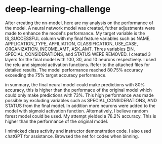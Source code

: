 # deep-learning-challenge
After creating the nn-model, here are my analysis on the performance of the model. A neural network model was created, futher adjustments were made to enhance the model's performance.
My target variable is the IS_SUCCESSFUL column with my final feature variables such as NAME, APPLICATION_TYPE, AFFILIATION, CLASSIFICATION, USE_CASE, ORGANIZATION, INCOME_AMT, ASK_AMT.
Thres variables EIN, SPECIAL_CONSIDERATIONS, and STATUS WERE REMOVED.
I created 3 layers for the final model with 100, 30, and 10 neurons respectively. I used the relu and sigmoid activation functions. Refer to the attached files for detailed results.
The model performance reached 80.75% accuracy exceeding the 75% target accuracy performance.

in summary, the final neural model could make predictions with 80% accuracy, this is higher than the performace of the original model which could only make predictions with 73%. This high performance was made possible 
by excluding variables such as SPECIAL_CONSIDERATIONS, AND STATUS from the final model. In addition more neurons were added to the model with sigmoid activation function.
Alternatively, I believe random forest model could be used. My attempt yielded a 78.2% accuracy. This is higher than the performance of the original model. 

I mimicked class activity and instructor demonstration code. I also used chatGPT for assistance. Browsed the net for codes when binning. 
